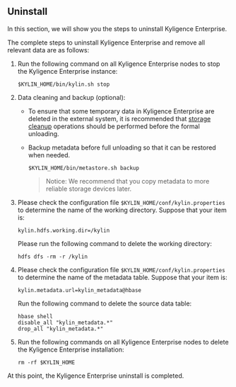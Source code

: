 ## Uninstall
In this section, we will show you the steps to uninstall Kyligence Enterprise.

The complete steps to uninstall Kyligence Enterprise and remove all relevant data are as follows:

1. Run the following command on all Kyligence Enterprise nodes to stop the Kyligence Enterprise instance:

   ```shell
   $KYLIN_HOME/bin/kylin.sh stop
   ```

2. Data cleaning and backup (optional):

   - To ensure that some temporary data in Kyligence Enterprise are deleted in the external system, it is recommended that [storage cleanup](..\operation\storage_cleanup.en.md) operations should be performed before the formal unloading.

   - Backup metadata before full unloading so that it can be restored when needed.

     ```shell
     $KYLIN_HOME/bin/metastore.sh backup
     ```

     > Notice: We recommend that you copy metadata to more reliable storage devices later.

3. Please check the configuration file `$KYLIN_HOME/conf/kylin.properties`  to determine the name of the working directory. Suppose that your item is:

   ```properties
   kylin.hdfs.working.dir=/kylin
   ```

   Please run the following command to delete the working directory:

   ```shell
   hdfs dfs -rm -r /kylin
   ```

4. Please check the configuration file  `$KYLIN_HOME/conf/kylin.properties` to determine the name of the metadata table. Suppose that your item is:

   ```properties
   kylin.metadata.url=kylin_metadata@hbase
   ```

   Run the following command to delete the source data table:

   ```shell
   hbase shell
   disable_all "kylin_metadata.*"
   drop_all "kylin_metadata.*"
   ```

5. Run the following commands on all Kyligence Enterprise nodes to delete the Kyligence Enterprise installation:

   ```shell
   rm -rf $KYLIN_HOME
   ```

At this point, the Kyligence Enterprise uninstall is completed.